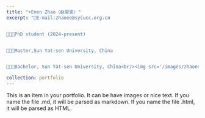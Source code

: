 ```yaml
---
title: "☀️Enen Zhao（赵恩恩）"
excerpt: "📮E-mail:zhaoee@sysucc.org.cn


👩🏻‍🔬PhD student (2024-present)


👩🏻‍🎓Master,Sun Yat-sen University, China


👩🏻‍🎓Bachelor, Sun Yat-sen University, China<br/><img src='/images/zhaoenen.png'>"

collection: portfolio
---
```


This is an item in your portfolio. It can be have images or nice text. If you name the file .md, it will be parsed as markdown. If you name the file .html, it will be parsed as HTML. 
